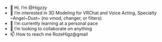 - 👋 Hi, I’m @Higzzy
- 👀 I’m interested in 3D Modeling for VRChat and Voice Acting, Specialty ~Angel~Dust~ (no vmod, changer, or filters)
- 🌱 I’m currently learning at a personal pace
- 💞️ I’m looking to collaborate on anything
- 📫 How to reach me RozeHigz@gmail

<!---
Higzzy/Higzzy is a ✨ special ✨ repository because its `README.md` (this file) appears on your GitHub profile.
You can click the Preview link to take a look at your changes.
--->
